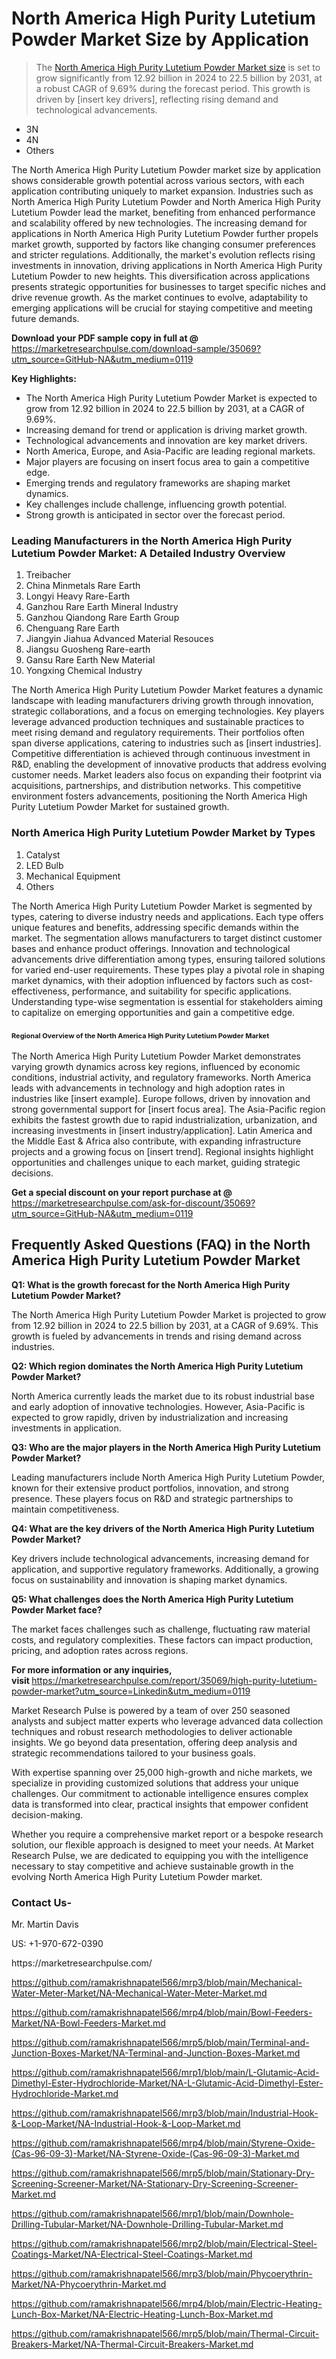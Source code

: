 <h1>North America High Purity Lutetium Powder Market&nbsp;Size by Application</h1><blockquote><p>The <a href="https://marketresearchpulse.com/download-sample/35069?utm_source=GitHub-NA&amp;utm_medium=0119">North America High Purity Lutetium Powder Market size</a> is set to grow significantly from 12.92 billion in 2024 to 22.5 billion by 2031, at a robust CAGR of 9.69% during the forecast period. This growth is driven by [insert key drivers], reflecting rising demand and technological advancements.</p></blockquote><ul><li>3N<li> 4N<li> Others</li></ul><p>The North America High Purity Lutetium Powder market size by application shows considerable growth potential across various sectors, with each application contributing uniquely to market expansion. Industries such as North America High Purity Lutetium Powder and North America High Purity Lutetium Powder lead the market, benefiting from enhanced performance and scalability offered by new technologies. The increasing demand for applications in North America High Purity Lutetium Powder further propels market growth, supported by factors like changing consumer preferences and stricter regulations. Additionally, the market's evolution reflects rising investments in innovation, driving applications in North America High Purity Lutetium Powder to new heights. This diversification across applications presents strategic opportunities for businesses to target specific niches and drive revenue growth. As the market continues to evolve, adaptability to emerging applications will be crucial for staying competitive and meeting future demands.</p><p><strong>Download your PDF sample copy in full at @ </strong><a href="https://marketresearchpulse.com/download-sample/35069?utm_source=GitHub-NA&amp;utm_medium=0119">https://marketresearchpulse.com/download-sample/35069?utm_source=GitHub-NA&amp;utm_medium=0119</a></p><p><strong>Key Highlights: </strong></p><ul><li>The North America High Purity Lutetium Powder Market is expected to grow from 12.92 billion in 2024 to 22.5 billion by 2031, at a CAGR of 9.69%.</li><li>Increasing demand for trend or application is driving market growth.</li><li>Technological advancements and innovation are key market drivers.</li><li>North America, Europe, and Asia-Pacific are leading regional markets.</li><li>Major players are focusing on insert focus area to gain a competitive edge.</li><li>Emerging trends and regulatory frameworks are shaping market dynamics.</li><li>Key challenges include challenge, influencing growth potential.</li><li>Strong growth is anticipated in sector over the forecast period.</li></ul><h3>Leading Manufacturers in the North America High Purity Lutetium Powder Market: A Detailed Industry Overview</h3><ol><li>Treibacher</li><li>China Minmetals Rare Earth</li><li>Longyi Heavy Rare-Earth</li><li>Ganzhou Rare Earth Mineral Industry</li><li>Ganzhou Qiandong Rare Earth Group</li><li>Chenguang Rare Earth</li><li>Jiangyin Jiahua Advanced Material Resouces</li><li>Jiangsu Guosheng Rare-earth</li><li>Gansu Rare Earth New Material</li><li>Yongxing Chemical Industry</li></ol><div class="flex max-w-full flex-col flex-grow"><div class="min-h-8 text-message flex w-full flex-col items-end gap-2 whitespace-normal break-words [.text-message+&amp;]:mt-5" dir="auto" data-message-author-role="assistant" data-message-id="fd8432e4-4910-450d-b182-61b7bfb0a01f" data-message-model-slug="gpt-4o"><div class="flex w-full flex-col gap-1 empty:hidden first:pt-[3px]"><div class="markdown prose w-full break-words dark:prose-invert light"><p>The North America High Purity Lutetium Powder Market features a dynamic landscape with leading manufacturers driving growth through innovation, strategic collaborations, and a focus on emerging technologies. Key players leverage advanced production techniques and sustainable practices to meet rising demand and regulatory requirements. Their portfolios often span diverse applications, catering to industries such as [insert industries]. Competitive differentiation is achieved through continuous investment in R&amp;D, enabling the development of innovative products that address evolving customer needs. Market leaders also focus on expanding their footprint via acquisitions, partnerships, and distribution networks. This competitive environment fosters advancements, positioning the North America High Purity Lutetium Powder Market for sustained growth.</p></div></div></div></div><h3>North America High Purity Lutetium Powder Market by Types</h3><ol><li>Catalyst<li> LED Bulb<li> Mechanical Equipment<li> Others</li></ol><div class="flex max-w-full flex-col flex-grow"><div class="min-h-8 text-message flex w-full flex-col items-end gap-2 whitespace-normal break-words [.text-message+&amp;]:mt-5" dir="auto" data-message-author-role="assistant" data-message-id="084470be-0bb7-4664-bddf-5156b4f41249" data-message-model-slug="gpt-4o-mini"><div class="flex w-full flex-col gap-1 empty:hidden first:pt-[3px]"><div class="markdown prose w-full break-words dark:prose-invert light"><p>The North America High Purity Lutetium Powder Market is segmented by types, catering to diverse industry needs and applications. Each type offers unique features and benefits, addressing specific demands within the market. The segmentation allows manufacturers to target distinct customer bases and enhance product offerings. Innovation and technological advancements drive differentiation among types, ensuring tailored solutions for varied end-user requirements. These types play a pivotal role in shaping market dynamics, with their adoption influenced by factors such as cost-effectiveness, performance, and suitability for specific applications. Understanding type-wise segmentation is essential for stakeholders aiming to capitalize on emerging opportunities and gain a competitive edge.</p></div></div></div></div><h3><span style="font-size: 11px;">Regional Overview of the North America High Purity Lutetium Powder Market</span></h3><div class="flex max-w-full flex-col flex-grow"><div class="min-h-8 text-message flex w-full flex-col items-end gap-2 whitespace-normal break-words [.text-message+&amp;]:mt-5" dir="auto" data-message-author-role="assistant" data-message-id="e9038762-ce64-4e30-91c9-9bd413514231" data-message-model-slug="gpt-4o-mini"><div class="flex w-full flex-col gap-1 empty:hidden first:pt-[3px]"><div class="markdown prose w-full break-words dark:prose-invert light"><p>The North America High Purity Lutetium Powder Market demonstrates varying growth dynamics across key regions, influenced by economic conditions, industrial activity, and regulatory frameworks. North America leads with advancements in technology and high adoption rates in industries like [insert example]. Europe follows, driven by innovation and strong governmental support for [insert focus area]. The Asia-Pacific region exhibits the fastest growth due to rapid industrialization, urbanization, and increasing investments in [insert industry/application]. Latin America and the Middle East &amp; Africa also contribute, with expanding infrastructure projects and a growing focus on [insert trend]. Regional insights highlight opportunities and challenges unique to each market, guiding strategic decisions.</p></div></div></div></div><p><strong>Get a special discount on your report purchase at @ </strong><a href="https://marketresearchpulse.com/ask-for-discount/35069?utm_source=GitHub-NA&amp;utm_medium=0119">https://marketresearchpulse.com/ask-for-discount/35069?utm_source=GitHub-NA&amp;utm_medium=0119</a></p><h2>Frequently Asked Questions (FAQ) in the North America High Purity Lutetium Powder Market</h2><p><strong>Q1: What is the growth forecast for the North America High Purity Lutetium Powder Market?</strong></p><p>The North America High Purity Lutetium Powder Market is projected to grow from 12.92 billion in 2024 to 22.5 billion by 2031, at a CAGR of 9.69%. This growth is fueled by advancements in trends and rising demand across industries.</p><p><strong>Q2: Which region dominates the North America High Purity Lutetium Powder Market?</strong></p><p>North America currently leads the market due to its robust industrial base and early adoption of innovative technologies. However, Asia-Pacific is expected to grow rapidly, driven by industrialization and increasing investments in application.</p><p><strong>Q3: Who are the major players in the North America High Purity Lutetium Powder Market?</strong></p><p>Leading manufacturers include North America High Purity Lutetium Powder, known for their extensive product portfolios, innovation, and strong presence. These players focus on R&amp;D and strategic partnerships to maintain competitiveness.</p><p><strong>Q4: What are the key drivers of the North America High Purity Lutetium Powder Market?</strong></p><p>Key drivers include technological advancements, increasing demand for application, and supportive regulatory frameworks. Additionally, a growing focus on sustainability and innovation is shaping market dynamics.</p><p><strong>Q5: What challenges does the North America High Purity Lutetium Powder Market face?</strong></p><p>The market faces challenges such as challenge, fluctuating raw material costs, and regulatory complexities. These factors can impact production, pricing, and adoption rates across regions.</p><p><strong>For more information or any inquiries, visit&nbsp;</strong><a href="https://marketresearchpulse.com/report/35069/high-purity-lutetium-powder-market?utm_source=Linkedin&utm_medium=0119">https://marketresearchpulse.com/report/35069/high-purity-lutetium-powder-market?utm_source=Linkedin&utm_medium=0119</a></p><p>Market Research Pulse is powered by a team of over 250 seasoned analysts and subject matter experts who leverage advanced data collection techniques and robust research methodologies to deliver actionable insights. We go beyond data presentation, offering deep analysis and strategic recommendations tailored to your business goals.</p><p>With expertise spanning over 25,000 high-growth and niche markets, we specialize in providing customized solutions that address your unique challenges. Our commitment to actionable intelligence ensures complex data is transformed into clear, practical insights that empower confident decision-making.</p><p>Whether you require a comprehensive market report or a bespoke research solution, our flexible approach is designed to meet your needs. At Market Research Pulse, we are dedicated to equipping you with the intelligence necessary to stay competitive and achieve sustainable growth in the evolving North America High Purity Lutetium Powder market.</p><h3><strong>Contact Us-</strong></h3><p>Mr. Martin Davis</p><p>US: +1-970-672-0390</p><p>https://marketresearchpulse.com/</p><p><a href="https://github.com/ramakrishnapatel566/mrp3/blob/main/Mechanical-Water-Meter-Market/NA-Mechanical-Water-Meter-Market.md">https://github.com/ramakrishnapatel566/mrp3/blob/main/Mechanical-Water-Meter-Market/NA-Mechanical-Water-Meter-Market.md</a></p><p><a href="https://github.com/ramakrishnapatel566/mrp4/blob/main/Bowl-Feeders-Market/NA-Bowl-Feeders-Market.md">https://github.com/ramakrishnapatel566/mrp4/blob/main/Bowl-Feeders-Market/NA-Bowl-Feeders-Market.md</a></p><p><a href="https://github.com/ramakrishnapatel566/mrp5/blob/main/Terminal-and-Junction-Boxes-Market/NA-Terminal-and-Junction-Boxes-Market.md">https://github.com/ramakrishnapatel566/mrp5/blob/main/Terminal-and-Junction-Boxes-Market/NA-Terminal-and-Junction-Boxes-Market.md</a></p><p><a href="https://github.com/ramakrishnapatel566/mrp1/blob/main/L-Glutamic-Acid-Dimethyl-Ester-Hydrochloride-Market/NA-L-Glutamic-Acid-Dimethyl-Ester-Hydrochloride-Market.md">https://github.com/ramakrishnapatel566/mrp1/blob/main/L-Glutamic-Acid-Dimethyl-Ester-Hydrochloride-Market/NA-L-Glutamic-Acid-Dimethyl-Ester-Hydrochloride-Market.md</a></p><p><a href="https://github.com/ramakrishnapatel566/mrp3/blob/main/Industrial-Hook-&-Loop-Market/NA-Industrial-Hook-&-Loop-Market.md">https://github.com/ramakrishnapatel566/mrp3/blob/main/Industrial-Hook-&-Loop-Market/NA-Industrial-Hook-&-Loop-Market.md</a></p><p><a href="https://github.com/ramakrishnapatel566/mrp4/blob/main/Styrene-Oxide-(Cas-96-09-3)-Market/NA-Styrene-Oxide-(Cas-96-09-3)-Market.md">https://github.com/ramakrishnapatel566/mrp4/blob/main/Styrene-Oxide-(Cas-96-09-3)-Market/NA-Styrene-Oxide-(Cas-96-09-3)-Market.md</a></p><p><a href="https://github.com/ramakrishnapatel566/mrp5/blob/main/Stationary-Dry-Screening-Screener-Market/NA-Stationary-Dry-Screening-Screener-Market.md">https://github.com/ramakrishnapatel566/mrp5/blob/main/Stationary-Dry-Screening-Screener-Market/NA-Stationary-Dry-Screening-Screener-Market.md</a></p><p><a href="https://github.com/ramakrishnapatel566/mrp1/blob/main/Downhole-Drilling-Tubular-Market/NA-Downhole-Drilling-Tubular-Market.md">https://github.com/ramakrishnapatel566/mrp1/blob/main/Downhole-Drilling-Tubular-Market/NA-Downhole-Drilling-Tubular-Market.md</a></p><p><a href="https://github.com/ramakrishnapatel566/mrp2/blob/main/Electrical-Steel-Coatings-Market/NA-Electrical-Steel-Coatings-Market.md">https://github.com/ramakrishnapatel566/mrp2/blob/main/Electrical-Steel-Coatings-Market/NA-Electrical-Steel-Coatings-Market.md</a></p><p><a href="https://github.com/ramakrishnapatel566/mrp3/blob/main/Phycoerythrin-Market/NA-Phycoerythrin-Market.md">https://github.com/ramakrishnapatel566/mrp3/blob/main/Phycoerythrin-Market/NA-Phycoerythrin-Market.md</a></p><p><a href="https://github.com/ramakrishnapatel566/mrp4/blob/main/Electric-Heating-Lunch-Box-Market/NA-Electric-Heating-Lunch-Box-Market.md">https://github.com/ramakrishnapatel566/mrp4/blob/main/Electric-Heating-Lunch-Box-Market/NA-Electric-Heating-Lunch-Box-Market.md</a></p><p><a href="https://github.com/ramakrishnapatel566/mrp5/blob/main/Thermal-Circuit-Breakers-Market/NA-Thermal-Circuit-Breakers-Market.md">https://github.com/ramakrishnapatel566/mrp5/blob/main/Thermal-Circuit-Breakers-Market/NA-Thermal-Circuit-Breakers-Market.md</a></p>
